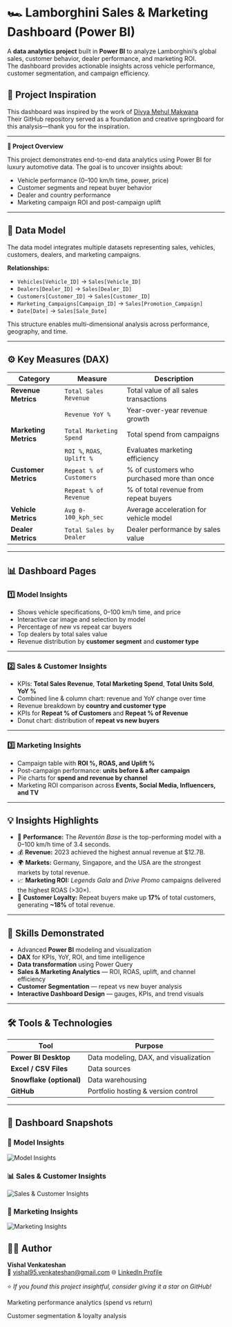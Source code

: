 # 🏎️ Lamborghini Sales & Marketing Dashboard (Power BI)

A **data analytics project** built in **Power BI** to analyze Lamborghini’s global sales, customer behavior, dealer performance, and marketing ROI.  
The dashboard provides actionable insights across vehicle performance, customer segmentation, and campaign efficiency.


## 🧠 Project Inspiration

This dashboard was inspired by the work of [Divya Mehul Makwana](https://github.com/divyamehulmakwana-bit/Lamborghini-Dashboard-using-PowerBi-and-Snowflake/tree/main/Data%20Source)  
Their GitHub repository served as a foundation and creative springboard for this analysis—thank you for the inspiration.

---

**📁 Project Overview**

This project demonstrates end-to-end data analytics using Power BI for luxury automotive data.
The goal is to uncover insights about:

- Vehicle performance (0–100 km/h time, power, price)
- Customer segments and repeat buyer behavior
- Dealer and country performance
- Marketing campaign ROI and post-campaign uplift



---

## 🧩 Data Model

The data model integrates multiple datasets representing sales, vehicles, customers, dealers, and marketing campaigns.  

**Relationships:**
- `Vehicles[Vehicle_ID]` → `Sales[Vehicle_ID]`
- `Dealers[Dealer_ID]` → `Sales[Dealer_ID]`
- `Customers[Customer_ID]` → `Sales[Customer_ID]`
- `Marketing_Campaigns[Campaign_ID]` → `Sales[Promotion_Campaign]`
- `Date[Date]` → `Sales[Sale_Date]`

This structure enables multi-dimensional analysis across performance, geography, and time.

---

## ⚙️ Key Measures (DAX)

| Category | Measure | Description |
|-----------|----------|-------------|
| **Revenue Metrics** | `Total Sales Revenue` | Total value of all sales transactions |
|  | `Revenue YoY %` | Year-over-year revenue growth |
| **Marketing Metrics** | `Total Marketing Spend` | Total spend from campaigns |
|  | `ROI %`, `ROAS`, `Uplift %` | Evaluates marketing efficiency |
| **Customer Metrics** | `Repeat % of Customers` | % of customers who purchased more than once |
|  | `Repeat % of Revenue` | % of total revenue from repeat buyers |
| **Vehicle Metrics** | `Avg 0-100_kph_sec` | Average acceleration for vehicle model |
| **Dealer Metrics** | `Total Sales by Dealer` | Dealer performance by sales value |

---

## 📊 Dashboard Pages

### 1️⃣ Model Insights
- Shows vehicle specifications, 0–100 km/h time, and price  
- Interactive car image and selection by model  
- Percentage of new vs repeat car buyers  
- Top dealers by total sales value  
- Revenue distribution by **customer segment** and **customer type**

---

### 2️⃣ Sales & Customer Insights
- KPIs: **Total Sales Revenue**, **Total Marketing Spend**, **Total Units Sold**, **YoY %**  
- Combined line & column chart: revenue and YoY change over time  
- Revenue breakdown by **country and customer type**  
- KPIs for **Repeat % of Customers** and **Repeat % of Revenue**  
- Donut chart: distribution of **repeat vs new buyers**

---

### 3️⃣ Marketing Insights
- Campaign table with **ROI %, ROAS, and Uplift %**  
- Post-campaign performance: **units before & after campaign**  
- Pie charts for **spend and revenue by channel**  
- Marketing ROI comparison across **Events, Social Media, Influencers, and TV**

---

## 💡 Insights Highlights

- 🚗 **Performance:** The *Reventón Base* is the top-performing model with a 0–100 km/h time of 3.4 seconds.  
- 💰 **Revenue:** 2023 achieved the highest annual revenue at $12.7B.  
- 🌍 **Markets:** Germany, Singapore, and the USA are the strongest markets by total revenue.  
- 📈 **Marketing ROI:** *Legends Gala* and *Drive Promo* campaigns delivered the highest ROAS (>30×).  
- 🙋 **Customer Loyalty:** Repeat buyers make up **17%** of total customers, generating **~18%** of total revenue.

---

## 🧠 Skills Demonstrated

- Advanced **Power BI** modeling and visualization  
- **DAX** for KPIs, YoY, ROI, and time intelligence  
- **Data transformation** using Power Query  
- **Sales & Marketing Analytics** — ROI, ROAS, uplift, and channel efficiency  
- **Customer Segmentation** — repeat vs new buyer analysis  
- **Interactive Dashboard Design** — gauges, KPIs, and trend visuals  

---

## 🛠️ Tools & Technologies

| Tool | Purpose |
|------|----------|
| **Power BI Desktop** | Data modeling, DAX, and visualization |
| **Excel / CSV Files** | Data sources |
| **Snowflake (optional)** | Data warehousing |
| **GitHub** | Portfolio hosting & version control |

---

## 📸 Dashboard Snapshots

### 🧩 Model Insights  
![Model Insights](Dashboard/Screenshots/Model_Insights.png)

### 📊 Sales & Customer Insights  
![Sales & Customer Insights](Dashboard/Screenshots/Sales_Customer_Insights.png)

### 🎯 Marketing Insights  
![Marketing Insights](Dashboard/Screenshots/Marketing_Insights.png)


## 👩‍💻 Author

**Vishal Venkateshan**  
📧 vishal95.venkateshan@gmail.com
🌐 [LinkedIn Profile](https://www.linkedin.com/in/vishal-venkateshan/)  



⭐ *If you found this project insightful, consider giving it a star on GitHub!*



Marketing performance analytics (spend vs return)

Customer segmentation & loyalty analysis



